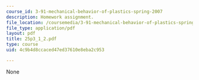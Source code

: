 ```yaml
---
course_id: 3-91-mechanical-behavior-of-plastics-spring-2007
description: Homework assignment.
file_location: /coursemedia/3-91-mechanical-behavior-of-plastics-spring-2007/4c9b4d8ccaced47ed37610e8eba2c953_25p3_1_2.pdf
file_type: application/pdf
layout: pdf
title: 25p3_1_2.pdf
type: course
uid: 4c9b4d8ccaced47ed37610e8eba2c953

---
```

None